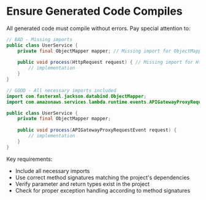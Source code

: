 # Ensure Generated Code Compiles

All generated code must compile without errors. Pay special attention to:

```java
// BAD - Missing imports
public class UserService {
    private final ObjectMapper mapper; // Missing import for ObjectMapper
    
    public void process(HttpRequest request) { // Missing import for HttpRequest
        // implementation
    }
}
```
```java
// GOOD - All necessary imports included
import com.fasterxml.jackson.databind.ObjectMapper;
import com.amazonaws.services.lambda.runtime.events.APIGatewayProxyRequestEvent;

public class UserService {
    private final ObjectMapper mapper;
    
    public void process(APIGatewayProxyRequestEvent request) {
        // implementation
    }
}
```

Key requirements:
- Include all necessary imports
- Use correct method signatures matching the project's dependencies
- Verify parameter and return types exist in the project
- Check for proper exception handling according to method signatures
